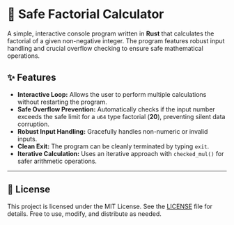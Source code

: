 # 🔢 Safe Factorial Calculator

A simple, interactive console program written in **Rust** that calculates the factorial of a given non-negative integer. The program features robust input handling and crucial overflow checking to ensure safe mathematical operations.

## ✨ Features

* **Interactive Loop:** Allows the user to perform multiple calculations without restarting the program.
* **Safe Overflow Prevention:** Automatically checks if the input number exceeds the safe limit for a `u64` type factorial (**20**), preventing silent data corruption.
* **Robust Input Handling:** Gracefully handles non-numeric or invalid inputs.
* **Clean Exit:** The program can be cleanly terminated by typing `exit`.
* **Iterative Calculation:** Uses an iterative approach with `checked_mul()` for safer arithmetic operations.

---

## 📝 License

This project is licensed under the MIT License. See the [LICENSE](./LICENSE) file for details. Free to use, modify, and distribute as needed.


